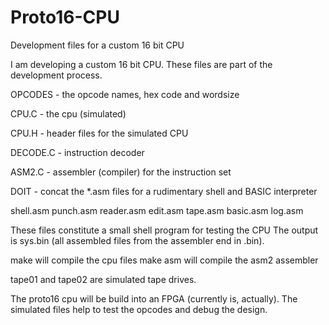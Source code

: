# Proto16-CPU
Development files for a custom 16 bit CPU

I am developing a custom 16 bit CPU. These files are part of the development process.

OPCODES - the opcode names, hex code and wordsize

CPU.C  - the cpu (simulated) 

CPU.H  - header files for the simulated CPU

DECODE.C  - instruction decoder

ASM2.C  - assembler (compiler) for the instruction set

DOIT  - concat the *.asm files for a rudimentary shell and BASIC interpreter

shell.asm 
punch.asm
reader.asm
edit.asm
tape.asm
basic.asm
log.asm

These files constitute a small shell program for testing the CPU
The output is sys.bin (all assembled files from the assembler end in .bin).

make will compile the cpu files
make asm will compile the asm2 assembler

tape01 and tape02 are simulated tape drives.

The proto16 cpu will be build into an FPGA (currently is, actually). The simulated files
help to test the opcodes and debug the design.

